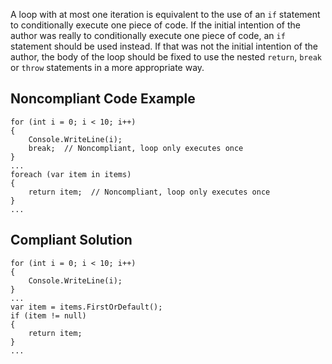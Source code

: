 A loop with at most one iteration is equivalent to the use of an `if` statement to conditionally execute one piece of code. If the initial intention of the author was really to conditionally execute one piece of code, an `if` statement should be used instead. If that was not the initial intention of the author, the body of the loop should be fixed to use the nested `return`, `break` or `throw` statements in a more appropriate way.
 
## Noncompliant Code Example

    for (int i = 0; i < 10; i++)
    {
        Console.WriteLine(i);
        break;  // Noncompliant, loop only executes once
    }
    ...
    foreach (var item in items)
    {
        return item;  // Noncompliant, loop only executes once
    }
    ...

## Compliant Solution

    for (int i = 0; i < 10; i++)
    {
        Console.WriteLine(i);
    }
    ...
    var item = items.FirstOrDefault();
    if (item != null)
    {
        return item;
    }
    ...